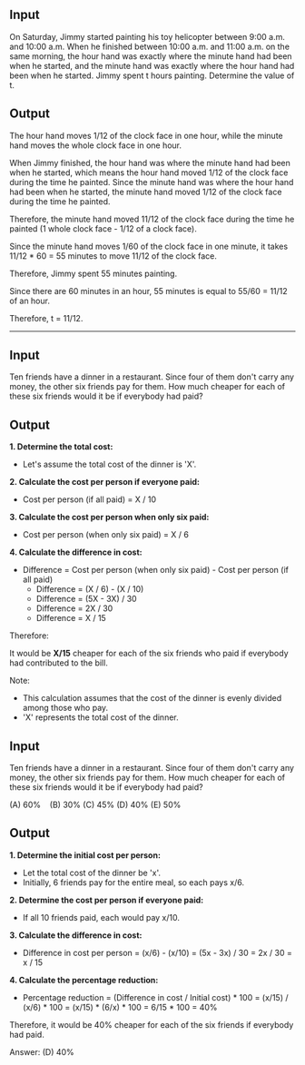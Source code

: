## Input

 On Saturday, Jimmy started painting his toy helicopter between 9:00 a.m. and 10:00 a.m. When he finished between 10:00 a.m. and 11:00 a.m. on the same morning, the hour hand was exactly where the minute hand had been when he started, and the minute hand was exactly where the hour hand had been when he started. Jimmy spent t hours painting. Determine the value of t.

## Output

The hour hand moves 1/12 of the clock face in one hour, while the minute hand moves the whole clock face in one hour.

When Jimmy finished, the hour hand was where the minute hand had been when he started, which means the hour hand moved 1/12 of the clock face during the time he painted. Since the minute hand was where the hour hand had been when he started, the minute hand moved 1/12 of the clock face during the time he painted.

Therefore, the minute hand moved 11/12 of the clock face during the time he painted (1 whole clock face - 1/12 of a clock face).

Since the minute hand moves 1/60 of the clock face in one minute, it takes 11/12 * 60 = 55 minutes to move 11/12 of the clock face.

Therefore, Jimmy spent 55 minutes painting.

Since there are 60 minutes in an hour, 55 minutes is equal to 55/60 = 11/12 of an hour.

Therefore, t = 11/12.

----

## Input

Ten friends have a dinner in a restaurant. Since four of them don't carry any money, the other six friends pay for them. How much cheaper for each of these six friends would it be if everybody had paid?

## Output

**1. Determine the total cost:**

* Let's assume the total cost of the dinner is 'X'.

**2. Calculate the cost per person if everyone paid:**

* Cost per person (if all paid) = X / 10

**3. Calculate the cost per person when only six paid:**

* Cost per person (when only six paid) = X / 6

**4. Calculate the difference in cost:**

* Difference = Cost per person (when only six paid) - Cost per person (if all paid)
    * Difference = (X / 6) - (X / 10)
    * Difference = (5X - 3X) / 30 
    * Difference = 2X / 30
    * Difference = X / 15

Therefore:

It would be **X/15** cheaper for each of the six friends who paid if everybody had contributed to the bill. 

Note:

* This calculation assumes that the cost of the dinner is evenly divided among those who pay. 
* 'X' represents the total cost of the dinner.

## Input

Ten friends have a dinner in a restaurant. Since four of them don't carry any money, the other six friends pay for them. How much cheaper for each of these six friends would it be if everybody had paid?

(A) 60% &nbsp;&nbsp; (B) 30%     (C) 45%     (D) 40%     (E) 50%

## Output

**1. Determine the initial cost per person:**

* Let the total cost of the dinner be 'x'.
* Initially, 6 friends pay for the entire meal, so each pays x/6.

**2. Determine the cost per person if everyone paid:**

* If all 10 friends paid, each would pay x/10.

**3. Calculate the difference in cost:**

* Difference in cost per person = (x/6) - (x/10) 
                                        = (5x - 3x) / 30 
                                        = 2x / 30 
                                        = x / 15

**4. Calculate the percentage reduction:**

* Percentage reduction = (Difference in cost / Initial cost) * 100
                             = (x/15) / (x/6) * 100
                             = (x/15) * (6/x) * 100
                             = 6/15 * 100
                             = 40%

Therefore, it would be 40% cheaper for each of the six friends if everybody had paid.

Answer: (D) 40%
